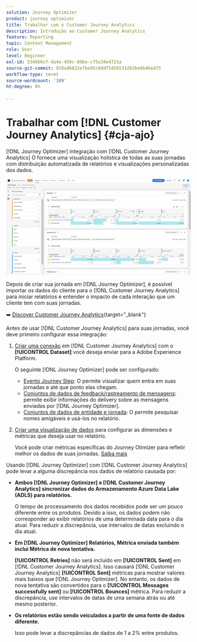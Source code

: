 ```yaml
---
solution: Journey Optimizer
product: journey optimizer
title: Trabalhar com o Customer Journey Analytics
description: Introdução ao Customer Journey Analytics
feature: Reporting
topic: Content Management
role: User
level: Beginner
exl-id: 5349b0cf-da4e-458c-89be-c75a38e4721a
source-git-commit: 928ad6822efbe95c0ddf5456531d92be8b4bed75
workflow-type: tm+mt
source-wordcount: '309'
ht-degree: 0%

---
```


# Trabalhar com [!DNL Customer Journey Analytics] {#cja-ajo}


[!DNL Journey Optimizer] integração com [!DNL Customer Journey Analytics] O fornece uma visualização holística de todas as suas jornadas com distribuição automatizada de relatórios e visualizações personalizadas dos dados.

![](assets/cja.png)

Depois de criar sua jornada em [!DNL Journey Optimizer], é possível importar os dados do cliente para o [!DNL Customer Journey Analytics] para iniciar relatórios e entender o impacto de cada interação que um cliente tem com suas jornadas.

➡️ [Discover Customer Journey Analytics](https://experienceleague.adobe.com/docs/analytics-platform/using/cja-landing.html){target=&quot;_blank&quot;}

Antes de usar [!DNL Customer Journey Analytics] para suas jornadas, você deve primeiro configurar essa integração:

1. [Criar uma conexão](https://experienceleague.adobe.com/docs/analytics-platform/using/cja-connections/create-connection.html) em [!DNL Customer Journey Analytics] com o **[!UICONTROL Dataset]** você deseja enviar para a Adobe Experience Platform.

   O seguinte [!DNL Journey Optimizer] pode ser configurado:
   * [Evento Journey Step](../data/datasets-query-examples.md#journey-step-event): O permite visualizar quem entra em suas jornadas e até que ponto elas chegam.
   * [Conjuntos de dados de feedback/rastreamento de mensagens](../data/datasets-query-examples.md#message-feedback-event-dataset): permite exibir informações do delivery sobre as mensagens enviadas por [!DNL Journey Optimizer].
   * [Conjuntos de dados de entidade e jornada](../data/datasets-query-examples.md#entity-dataset): O permite pesquisar nomes amigáveis e usá-los no relatório.

1. [Criar uma visualização de dados](https://experienceleague.adobe.com/docs/analytics-platform/using/cja-dataviews/create-dataview.html) para configurar as dimensões e métricas que deseja usar no relatório.

   Você pode criar métricas específicas do Journey Otimizer para refletir melhor os dados de suas jornadas. [Saiba mais](https://experienceleague.adobe.com/docs/analytics-platform/using/integrations/ajo.html#configure-the-data-view-to-accommodate-journey-optimizer-dimensions-and-metrics)


Usando [!DNL Journey Optimizer] com [!DNL Customer Journey Analytics] pode levar a alguma discrepância nos dados de relatório causada por:

* **Ambos [!DNL Journey Optimizer] e [!DNL Customer Journey Analytics] sincronizar dados do Armazenamento Azure Data Lake (ADLS) para relatórios.**

   O tempo de processamento dos dados recebidos pode ser um pouco diferente entre os produtos. Devido a isso, os dados podem não corresponder ao exibir relatórios de uma determinada data para o dia atual. Para reduzir a discrepância, use intervalos de datas excluindo o dia atual.

* **Em [!DNL Journey Optimizer] Relatórios, Métrica enviada também inclui Métrica de nova tentativa.**

   **[!UICONTROL Retries]** não será incluído em **[!UICONTROL Sent]** em [!DNL Customer Journey Analytics]. Isso causará [!DNL Customer Journey Analytics] **[!UICONTROL Sent]** métricas para mostrar valores mais baixos que [!DNL Journey Optimizer]. No entanto, os dados de nova tentativa são convertidos para o **[!UICONTROL Messages successfully sent]** ou **[!UICONTROL Bounces]** métrica.
Para reduzir a discrepância, use intervalos de datas de uma semana atrás ou até mesmo posterior.

* **Os relatórios estão sendo veiculados a partir de uma fonte de dados diferente.**

   Isso pode levar a discrepâncias de dados de 1 a 2% entre produtos.
